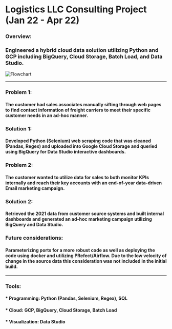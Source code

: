 # Logistics LLC Consulting Project (Jan 22 - Apr 22)
### Overview:   
### Engineered a hybrid cloud data solution utilizing Python and GCP including BigQuery, Cloud Storage, Batch Load, and Data Studio.
![Flowchart](https://github.com/TylerJSimpson/consulting_project_logistics_2022/blob/main/Flowchart_LogisticsProject.jpg)
___
### Problem 1:  
#### The customer had sales associates manually sifting through web pages to find contact information of freight carriers to meet their specific customer needs in an ad-hoc manner.
### Solution 1:  
#### Developed Python (Selenium) web scraping code that was cleaned (Pandas, Regex) and uploaded into Google Cloud Storage and queried using BigQuery for Data Studio interactive dashboards.
### Problem 2:  
#### The customer wanted to utilize data for sales to both monitor KPIs internally and reach their key accounts with an end-of-year data-driven Email marketing campaign.
### Solution 2:  
#### Retrieved the 2021 data from customer source systems and built internal dashboards and generated an ad-hoc marketing campaign utilizing BigQuery and Data Studio.
### Future considerations:  
#### Parameterizing ports for a more robust code as well as deploying the code using docker and utilizing PRefect/Airflow. Due to the low velocity of change in the source data this consideration was not included in the initial build.
___
### Tools:
#### * Programming: Python (Pandas, Selenium, Regex), SQL
#### * Cloud: GCP, BigQuery, Cloud Storage, Batch Load
#### * Visualization: Data Studio

